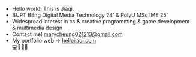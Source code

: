 - Hello world! This is Jiaqi.
- BUPT BEng Digital Media Technology 24' & PolyU MSc IME 25'
- Widespread interest in cs & creative programming & game development & multimedia design
- Contact me! marycheung021213@gmail.com
- My portfolio web -> [hellojiaqi.com](https://hellojiaqi.com) <br>
💻👾🔮🖤
<!---
marycheung021213/marycheung021213 is a ✨ special ✨ repository because its `README.md` (this file) appears on your GitHub profile.
You can click the Preview link to take a look at your changes.
--->
